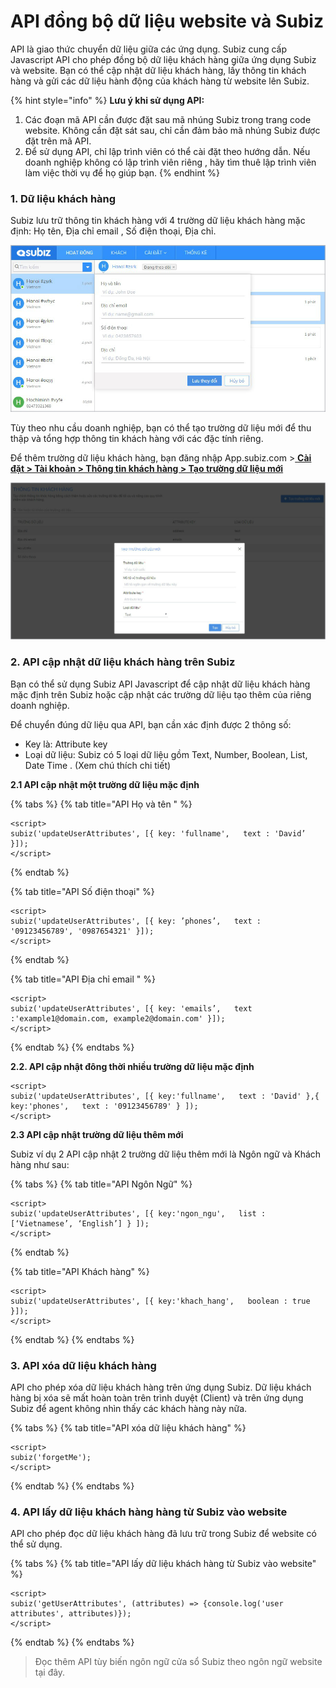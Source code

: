 # API đồng bộ dữ liệu website và Subiz

API là giao thức chuyển dữ liệu giữa các ứng dụng. Subiz cung cấp Javascript API cho phép đồng bộ dữ liệu khách hàng giữa ứng dụng Subiz và website. Bạn có thể cập nhật dữ liệu khách hàng, lấy thông tin khách hàng và gửi các dữ liệu hành động của khách hàng từ website lên Subiz.

{% hint style="info" %}
 **Lưu ý khi sử dụng API:**

1. Các đoạn mã API cần được đặt sau mã nhúng Subiz trong trang code website. Không cần đặt sát sau, chỉ cần đảm bảo mã nhúng Subiz được đặt trên mã API.
2. Để sử dụng API, chỉ lập trình viên có thể cài đặt theo hướng dẫn. Nếu doanh nghiệp không có lập trình viên riêng , hãy tìm thuê lập trình viên làm việc thời vụ để họ giúp bạn.
{% endhint %}

### 1. Dữ liệu khách hàng

Subiz lưu trữ thông tin khách hàng với 4 trường dữ liệu khách hàng mặc định: Họ tên, Địa chỉ email , Số điện thoại, Địa chỉ. 

![D&#x1EEF; li&#x1EC7;u kh&#xE1;ch h&#xE0;ng m&#x1EB7;c &#x111;&#x1ECB;nh tr&#xEA;n Subiz](../../.gitbook/assets/1.-user-info.jpg)

Tùy  theo nhu cầu doanh nghiệp, bạn có thể tạo trường dữ liệu mới để thu thập và tổng hợp thông tin khách hàng với các đặc tính riêng. 

Để thêm trường dữ liệu khách hàng, bạn đăng nhập App.subiz.com &gt;[ **Cài đặt &gt; Tài khoản &gt; Thông tin khách hàng &gt; Tạo trường dữ liệu mới**](https://app.subiz.com/settings/user-attributes#)**​**

![T&#x1EA1;o th&#xEA;m tr&#x1B0;&#x1EDD;ng d&#x1EEF; li&#x1EC7;u c&#x1EE7;a kh&#xE1;ch h&#xE0;ng](../../.gitbook/assets/2.-tao-moi.jpg)

### **2. API cập nhật dữ liệu khách hàng trên Subiz**

Bạn có thể sử dụng Subiz API Javascript để cập nhật dữ liệu khách hàng mặc định trên Subiz hoặc cập nhật các trường dữ liệu tạo thêm của riêng doanh nghiệp.

Để chuyển đúng dữ liệu qua API, bạn cần xác định được  2 thông số:

* Key là: Attribute key 
* Loại dữ liệu: Subiz có 5 loại dữ liệu gồm Text, Number, Boolean, List, Date Time . \(Xem chú thích chi tiết\) 

**2.1 API cập nhật một trường dữ liệu mặc định** 

{% tabs %}
{% tab title="API Họ và tên " %}
```text
<script>
subiz('updateUserAttributes', [{ key: 'fullname',   text : 'David’ }]);
</script>
```
{% endtab %}

{% tab title="API Số điện thoại" %}
```text
<script>
subiz('updateUserAttributes', [{ key: ’phones’,   text : '09123456789', '0987654321' }]);
</script>
```
{% endtab %}

{% tab title="API Địa chỉ email " %}
```text
<script>
subiz('updateUserAttributes', [{ key: 'emails’,   text :'example1@domain.com, example2@domain.com' }]);
</script>
```
{% endtab %}
{% endtabs %}

**2.2. API cập nhật đông thời nhiều trường dữ liệu mặc định** 

```text
<script>
subiz('updateUserAttributes', [{ key:'fullname',   text : 'David' },{ key:'phones',   text : '09123456789' } ]);
</script>
```

**2.3 API cập nhật trường dữ liệu thêm mới**

Subiz ví dụ 2 API cập nhật 2 trường dữ liệu thêm mới là Ngôn ngữ và Khách hàng như sau:

{% tabs %}
{% tab title="API Ngôn Ngữ" %}
```text
<script>
subiz('updateUserAttributes', [{ key:'ngon_ngu',   list : [‘Vietnamese’, ‘English’] } ]);
</script>
```
{% endtab %}

{% tab title="API Khách hàng" %}
```text
<script>
subiz('updateUserAttributes', [{ key:'khach_hang',   boolean : true }]);
</script>
```
{% endtab %}
{% endtabs %}

### 3. API xóa dữ liệu khách hàng

API cho phép xóa dữ liệu khách hàng trên ứng dụng Subiz. Dữ liệu khách hàng bị xóa sẽ mất hoàn toàn trên trình duyệt \(Client\) và trên ứng dụng Subiz để agent không nhìn thấy các khách hàng này nữa.

{% tabs %}
{% tab title="API xóa dữ liệu khách hàng" %}
```text
<script>
subiz('forgetMe');
</script>
```
{% endtab %}
{% endtabs %}

### 4. API lấy dữ liệu khách hàng hàng từ Subiz vào website

API cho phép đọc dữ liệu khách hàng đã lưu trữ trong Subiz để website có thể sử dụng.

{% tabs %}
{% tab title="API lấy dữ liệu khách hàng từ Subiz vào website" %}
```text
<script>
subiz('getUserAttributes', (attributes) => {console.log('user attributes', attributes)});
</script>
```
{% endtab %}
{% endtabs %}

> Đọc thêm API tùy biến ngôn ngữ cửa sổ Subiz theo ngôn ngữ website tại đây.



